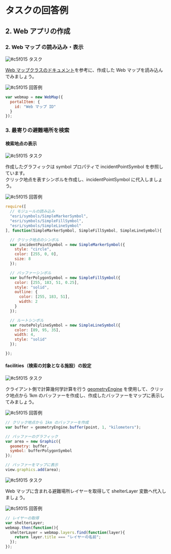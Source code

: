 # タスクの回答例

## 2. Web アプリの作成

### 2. Web マップ の読み込み・表示

![#c5f015](https://placehold.it/15/c5f015/000000?text=+) タスク

[Web マップクラスのドキュメント](https://developers.arcgis.com/javascript/latest/api-reference/esri-WebMap.html)を参考に、作成した Web マップを読み込んでみましょう。

![#c5f015](https://placehold.it/15/c5f015/000000?text=+) 回答例

```js
var webmap = new WebMap({
  portalItem: {
    id: "Web マップ ID"
  }
});
```

### 3. 最寄りの避難場所を検索

#### 検索地点の表示

![#c5f015](https://placehold.it/15/c5f015/000000?text=+) タスク

作成したグラフィックは symbol プロパティで incidentPointSymbol を参照しています。  
クリック地点を表すシンボルを作成し、incidentPointSymbol に代入しましょう。

![#c5f015](https://placehold.it/15/c5f015/000000?text=+) 回答例

```js
require([
  // モジュールの読み込み
  "esri/symbols/SimpleMarkerSymbol",
  "esri/symbols/SimpleFillSymbol",
  "esri/symbols/SimpleLineSymbol"
], function(SimpleMarkerSymbol, SimpleFillSymbol, SimpleLineSymbol){

  // クリック地点のシンボル
  var incidentPointSymbol = new SimpleMarkerSymbol({
    style: "circle",
    color: [255, 0, 0],
    size: 8
  });

  // バッファーシンボル
  var bufferPolygonSymbol = new SimpleFillSymbol({
    color: [255, 183, 51, 0.25],
    style: "solid",
    outline: {
      color: [255, 183, 51],
      width: 2
    }
  });

  // ルートシンボル
  var routePolylineSymbol = new SimpleLineSymbol({
    color: [89, 95, 35],
    width: 4,
    style: "solid"
  });

});
```

#### facilities（検索の対象となる施設）の設定

![#c5f015](https://placehold.it/15/c5f015/000000?text=+) タスク

クライアント側で計算幾何学計算を行う [geometryEngine](https://developers.arcgis.com/javascript/latest/api-reference/esri-geometry-geometryEngine.html) を使用して、クリック地点から 1km のバッファーを作成し、作成したバッファーをマップに表示してみましょう。

![#c5f015](https://placehold.it/15/c5f015/000000?text=+) 回答例

```js
// クリック地点から 1km のバッファーを作成
var buffer = geometryEngine.buffer(point, 1, "kilometers");

// バッファーのグラフィック
var area = new Graphic({
  geometry: buffer,
  symbol: bufferPolygonSymbol
});

// バッファーをマップに表示
view.graphics.add(area);
```

![#c5f015](https://placehold.it/15/c5f015/000000?text=+) タスク

Web マップに含まれる避難場所レイヤーを取得して shelterLayer 変数へ代入しましょう。

![#c5f015](https://placehold.it/15/c5f015/000000?text=+) 回答例

```js
// レイヤーの取得
var shelterLayer;
webmap.then(function(){
  shelterLayer = webmap.layers.find(function(layer){
    return layer.title === "レイヤーの名前";
  });
});
```
